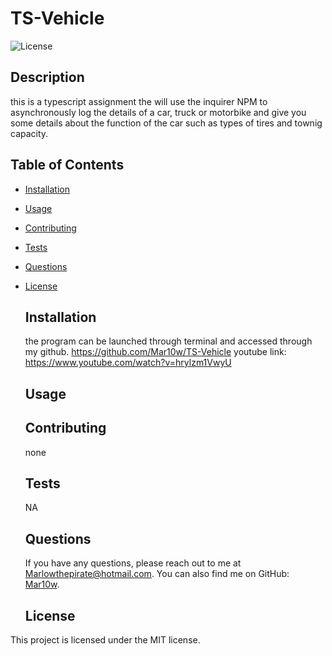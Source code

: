 # TS-Vehicle
  ![License](https://img.shields.io/badge/license-MIT-blue.svg)

  ## Description
  this is a typescript assignment the will use the  inquirer  NPM to asynchronously log the details of a car, truck or motorbike and give you some details about the function of the car such as types of tires and townig capacity.
  
  ## Table of Contents
  * [Installation](#installation)
  * [Usage](#usage)
  * [Contributing](#contributing)
  * [Tests](#tests)
  * [Questions](#questions)
  
* [License](#license)
  
  ## Installation
  the program can be launched through terminal and accessed through my github.
  https://github.com/Mar10w/TS-Vehicle
  youtube link: https://www.youtube.com/watch?v=hrylzm1VwyU
  ## Usage
  
  
  ## Contributing
  none
  
  ## Tests
  NA
  
  ## Questions
  If you have any questions, please reach out to me at [Marlowthepirate@hotmail.com](mailto:Marlowthepirate@hotmail.com).
  You can also find me on GitHub: [Mar10w](https://github.com/Mar10w).
  
  ## License
This project is licensed under the MIT license.
  